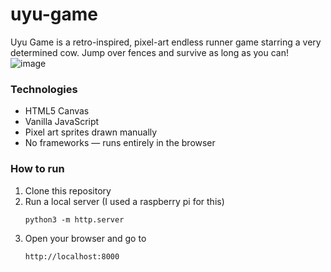 # uyu-game
Uyu Game is a retro-inspired, pixel-art endless runner game starring a very determined cow. Jump over fences and survive as long as you can!
![image](https://github.com/user-attachments/assets/37fc4dc4-c58d-4474-9ba7-4cdcfc963f37)

### Technologies
- HTML5 Canvas
- Vanilla JavaScript
- Pixel art sprites drawn manually
- No frameworks — runs entirely in the browser

### How to run
1. Clone this repository
2. Run a local server (I used a raspberry pi for this)
   ```
   python3 -m http.server
   ```
3. Open your browser and go to
   ```
   http://localhost:8000
   ```
